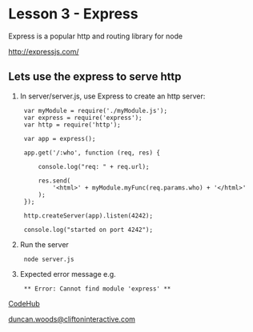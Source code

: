 Lesson 3 - Express
==================

Express is a popular http and routing library for node

http://expressjs.com/


Lets use the express to serve http
----------------------------------

1. In server/server.js, use Express to create an http server:

        var myModule = require('./myModule.js');
        var express = require('express');
        var http = require('http');

        var app = express();

        app.get('/:who', function (req, res) {

            console.log("req: " + req.url);

            res.send(
                '<html>' + myModule.myFunc(req.params.who) + '</html>'
            );
        });

        http.createServer(app).listen(4242);

        console.log("started on port 4242");

2. Run the server

        node server.js

4. Expected error message e.g.

        ** Error: Cannot find module 'express' **


[CodeHub](http://www.codehub.org.uk/)

<duncan.woods@cliftoninteractive.com>
